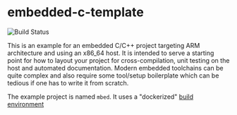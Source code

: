 # embedded-c-template

![Build Status](https://github.com/dtrussel/embedded-c-template/actions/workflows/build.yml/badge.svg)

This is an example for an embedded C/C++ project targeting ARM architecture and using an x86_64 host. It is intended to serve a starting point for how to layout your project for cross-compilation, unit testing on the host and automated documentation. Modern embedded toolchains can be quite complex and also require some tool/setup boilerplate which can be tedious if one has to write it from scratch.

The example project is named `mbed`. It uses a "dockerized" [build environment](https://github.com/dtrussel/embedded-c-cpp-builder)
